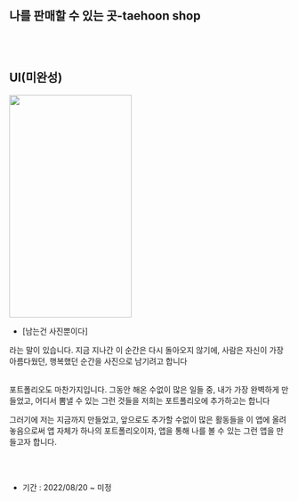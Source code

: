 ## 나를 판매할 수 있는 곳-taehoon shop

<br><br/>

## UI(미완성)

<img src="https://user-images.githubusercontent.com/107015573/188640109-d4325b90-4fa5-413f-b364-1fbb1790f8c9.png" width="220" height="400"/>

- [남는건 사진뿐이다]

라는 말이 있습니다. 지금 지나간 이 순간은 다시 돌아오지 않기에, 사람은 자신이 가장 아름다웠던, 행복했던 순간을 사진으로 남기려고 합니다
<br><br/>

포트폴리오도 마찬가지입니다. 그동안 해온 수없이 많은 일들 중, 내가 가장 완벽하게 만들었고, 어디서 뽐낼 수 있는 그런 것들을 저희는 포트폴리오에 추가하고는 합니다

그러기에 저는 지금까지 만들었고, 앞으로도 추가할 수없이 많은 활동들을 이 앱에 올려놓음으로써 앱 자체가 하나의 포트폴리오이자, 앱을 통해 나를 볼 수 있는 그런 앱을 만들고자 합니다.

<br><br/>

- 기간 : 2022/08/20 ~ 미정
